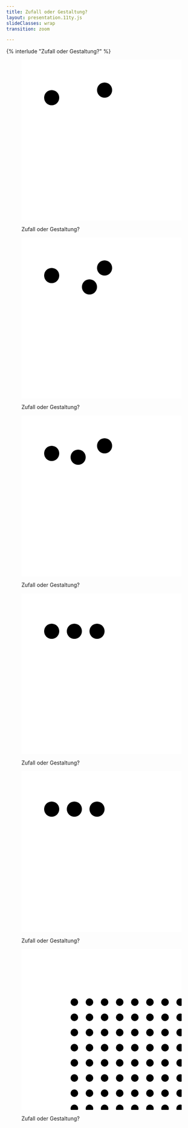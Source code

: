 ```yaml
---
title: Zufall oder Gestaltung?
layout: presentation.11ty.js
slideClasses: wrap
transition: zoom

---
```


{% interlude "Zufall oder Gestaltung?" %}

<section data-auto-animate class="image screenshot" data-transition="fade" data-background-color="#666">
  <figure>
    <svg data-id="frame" height="600" width="600">
    <rect x="0" y="0" width="600" height="600" fill="#ffffff" />
    <circle cx="80" cy="100" r="20" fill="#000000" />
    <circle cx="220" cy="80" r="20" fill="#000000" />
    <circle cx="480" cy="380" r="20" fill="#000000" />
</svg> 
    <figcaption class="bu is-dark">
      <p>Zufall oder Gestaltung?</p>
    </figcaption>
  </figure>
</section>

<section data-auto-animate class="image screenshot" data-transition="none" data-background-color="#666">
  <figure>
    <svg data-id="frame" height="600" width="600">
    <rect x="0" y="0" width="600" height="600" fill="#ffffff" />
    <circle cx="80" cy="100" r="20" fill="#000000" />
    <circle cx="220" cy="80" r="20" fill="#000000" />
    <circle cx="180" cy="130" r="20" fill="#000000" />
</svg> 
    <figcaption class="bu is-dark">
      <p>Zufall oder Gestaltung?</p>
    </figcaption>
  </figure>
</section>

<section data-auto-animate class="image screenshot" data-transition="none" data-background-color="#666">
  <figure>
    <svg data-id="frame" height="600" width="600">
    <rect x="0" y="0" width="600" height="600" fill="#ffffff" />
    <circle cx="80" cy="100" r="20" fill="#000000" />
    <circle cx="220" cy="80" r="20" fill="#000000" />
    <circle cx="150" cy="110" r="20" fill="#000000" />
</svg> 
    <figcaption class="bu is-dark">
      <p>Zufall oder Gestaltung?</p>
    </figcaption>
  </figure>
</section>

<section data-auto-animate class="image screenshot" data-transition="fade" data-background-color="#666">
  <figure>
    <svg data-id="frame" height="600" width="600">
    <rect x="0" y="0" width="600" height="600" fill="#ffffff" />
    <circle cx="80" cy="100" r="20" fill="#000000" />
    <circle cx="140" cy="100" r="20" fill="#000000" />
    <circle cx="200" cy="100" r="20" fill="#000000" />
</svg> 
    <figcaption class="bu is-dark">
      <p>Zufall oder Gestaltung?</p>
    </figcaption>
  </figure>
</section>

<section data-auto-animate class="image screenshot" data-transition="fade" data-background-color="#666">
  <figure>
    <svg data-id="frame" height="600" width="600">
    <rect x="0" y="0" width="600" height="600" fill="#ffffff" />
    <circle cx="80" cy="100" r="20" fill="#000000" />
    <circle cx="140" cy="100" r="20" fill="#000000" />
    <circle cx="200" cy="100" r="20" fill="#000000" />
    <circle cx="380" cy="500" r="20" fill="#000000" />
    <circle cx="440" cy="500" r="20" fill="#000000" />
    <circle cx="500" cy="500" r="20" fill="#000000" />
</svg> 
    <figcaption class="bu is-dark">
      <p>Zufall oder Gestaltung?</p>
    </figcaption>
  </figure>
</section>

<section data-auto-animate class="image screenshot" data-transition="fade" data-background-color="#666">
  <figure>
    <svg data-id="frame" height="600" width="600">
    <rect x="0" y="0" width="600" height="600" fill="#ffffff" />
    <circle cx="140" cy="140" r="10" fill="#000000" />
    <circle cx="180" cy="140" r="10" fill="#000000" />
    <circle cx="220" cy="140" r="10" fill="#000000" />
    <circle cx="260" cy="140" r="10" fill="#000000" />
    <circle cx="300" cy="140" r="10" fill="#000000" />
    <circle cx="340" cy="140" r="10" fill="#000000" />
    <circle cx="380" cy="140" r="10" fill="#000000" />
    <circle cx="420" cy="140" r="10" fill="#000000" />
    <circle cx="460" cy="140" r="10" fill="#000000" />
    <circle cx="140" cy="180" r="10" fill="#000000" />
    <circle cx="180" cy="180" r="10" fill="#000000" />
    <circle cx="220" cy="180" r="10" fill="#000000" />
    <circle cx="260" cy="180" r="10" fill="#000000" />
    <circle cx="300" cy="180" r="10" fill="#000000" />
    <circle cx="340" cy="180" r="10" fill="#000000" />
    <circle cx="380" cy="180" r="10" fill="#000000" />
    <circle cx="420" cy="180" r="10" fill="#000000" />
    <circle cx="460" cy="180" r="10" fill="#000000" />
    <circle cx="140" cy="220" r="10" fill="#000000" />
    <circle cx="180" cy="220" r="10" fill="#000000" />
    <circle cx="220" cy="220" r="10" fill="#000000" />
    <circle cx="260" cy="220" r="10" fill="#000000" />
    <circle cx="300" cy="220" r="10" fill="#000000" />
    <circle cx="340" cy="220" r="10" fill="#000000" />
    <circle cx="380" cy="220" r="10" fill="#000000" />
    <circle cx="420" cy="220" r="10" fill="#000000" />
    <circle cx="460" cy="220" r="10" fill="#000000" />
    <circle cx="140" cy="260" r="10" fill="#000000" />
    <circle cx="180" cy="260" r="10" fill="#000000" />
    <circle cx="220" cy="260" r="10" fill="#000000" />
    <circle cx="260" cy="260" r="10" fill="#000000" />
    <circle cx="300" cy="260" r="10" fill="#000000" />
    <circle cx="340" cy="260" r="10" fill="#000000" />
    <circle cx="380" cy="260" r="10" fill="#000000" />
    <circle cx="420" cy="260" r="10" fill="#000000" />
    <circle cx="460" cy="260" r="10" fill="#000000" />
    <circle cx="140" cy="300" r="10" fill="#000000" />
    <circle cx="180" cy="300" r="10" fill="#000000" />
    <circle cx="220" cy="300" r="10" fill="#000000" />
    <circle cx="260" cy="300" r="10" fill="#000000" />
    <circle cx="300" cy="300" r="10" fill="#000000" />
    <circle cx="340" cy="300" r="10" fill="#000000" />
    <circle cx="380" cy="300" r="10" fill="#000000" />
    <circle cx="420" cy="300" r="10" fill="#000000" />
    <circle cx="460" cy="300" r="10" fill="#000000" />
    <circle cx="140" cy="340" r="10" fill="#000000" />
    <circle cx="180" cy="340" r="10" fill="#000000" />
    <circle cx="220" cy="340" r="10" fill="#000000" />
    <circle cx="260" cy="340" r="10" fill="#000000" />
    <circle cx="300" cy="340" r="10" fill="#000000" />
    <circle cx="340" cy="340" r="10" fill="#000000" />
    <circle cx="380" cy="340" r="10" fill="#000000" />
    <circle cx="420" cy="340" r="10" fill="#000000" />
    <circle cx="460" cy="340" r="10" fill="#000000" />
    <circle cx="140" cy="380" r="10" fill="#000000" />
    <circle cx="180" cy="380" r="10" fill="#000000" />
    <circle cx="220" cy="380" r="10" fill="#000000" />
    <circle cx="260" cy="380" r="10" fill="#000000" />
    <circle cx="300" cy="380" r="10" fill="#000000" />
    <circle cx="340" cy="380" r="10" fill="#000000" />
    <circle cx="380" cy="380" r="10" fill="#000000" />
    <circle cx="420" cy="380" r="10" fill="#000000" />
    <circle cx="460" cy="380" r="10" fill="#000000" />
    <circle cx="140" cy="420" r="10" fill="#000000" />
    <circle cx="180" cy="420" r="10" fill="#000000" />
    <circle cx="220" cy="420" r="10" fill="#000000" />
    <circle cx="260" cy="420" r="10" fill="#000000" />
    <circle cx="300" cy="420" r="10" fill="#000000" />
    <circle cx="340" cy="420" r="10" fill="#000000" />
    <circle cx="380" cy="420" r="10" fill="#000000" />
    <circle cx="420" cy="420" r="10" fill="#000000" />
    <circle cx="460" cy="420" r="10" fill="#000000" />
    <circle cx="140" cy="460" r="10" fill="#000000" />
    <circle cx="180" cy="460" r="10" fill="#000000" />
    <circle cx="220" cy="460" r="10" fill="#000000" />
    <circle cx="260" cy="460" r="10" fill="#000000" />
    <circle cx="300" cy="460" r="10" fill="#000000" />
    <circle cx="340" cy="460" r="10" fill="#000000" />
    <circle cx="380" cy="460" r="10" fill="#000000" />
    <circle cx="420" cy="460" r="10" fill="#000000" />
    <circle cx="460" cy="460" r="10" fill="#000000" />
</svg> 
    <figcaption class="bu is-dark">
      <p>Zufall oder Gestaltung?</p>
    </figcaption>
  </figure>
</section>
